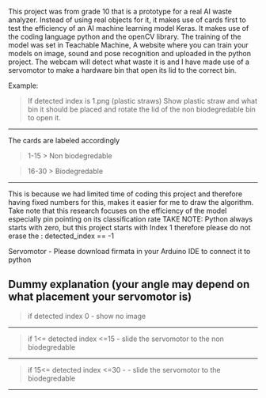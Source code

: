 This project was from grade 10 that is a prototype for a real AI waste analyzer. Instead of using real objects for it, it makes use of cards first to test the efficiency of an AI machine learning model Keras.
It makes use of the coding language python and the openCV library. The training of the model was set in Teachable Machine, A website where you can train your models on image, sound and pose recognition and uploaded in the
python project. 
The webcam will detect what waste it is and I have made use of a servomotor to make a hardware bin that open its lid to the correct bin.



Example:
>If detected index is 1.png (plastic straws) Show plastic straw and what bin it should be placed and rotate the lid of the non biodegredable bin to open it.
-----

The cards are labeled accordingly
> 1-15 > Non biodegredable

> 16-30 > Biodegredable
-----
This is because we had limited time of coding this project and therefore having fixed numbers for this, makes it easier for me to draw the algorithm. Take note that this research focuses on the efficiency of the model especially pin pointing on its classification rate
TAKE NOTE: Python always starts with zero, but this project starts with Index 1 therefore please do not erase the : detected_index == -1



Servomotor - Please download firmata in your Arduino IDE to connect it to python


Dummy explanation (your angle may depend on what placement your servomotor is)
------------
>if detected index 0 - show no image
-------------
 >if 1<= detected index <=15 - slide the servomotor to the non biodegredable
 ------
 >if 15<= detected index <=30 - - slide the servomotor to the biodegredable
 -------------
